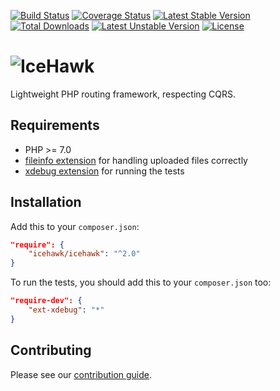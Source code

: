 [![Build Status](https://travis-ci.org/icehawk/icehawk.svg?branch=master)](https://travis-ci.org/icehawk/icehawk)
[![Coverage Status](https://coveralls.io/repos/github/icehawk/icehawk/badge.svg?branch=master)](https://coveralls.io/github/icehawk/icehawk?branch=master)
[![Latest Stable Version](https://poser.pugx.org/icehawk/icehawk/v/stable)](https://packagist.org/packages/icehawk/icehawk) 
[![Total Downloads](https://poser.pugx.org/icehawk/icehawk/downloads)](https://packagist.org/packages/icehawk/icehawk) 
[![Latest Unstable Version](https://poser.pugx.org/icehawk/icehawk/v/unstable)](https://packagist.org/packages/icehawk/icehawk) 
[![License](https://poser.pugx.org/icehawk/icehawk/license)](https://packagist.org/packages/icehawk/icehawk)

# ![IceHawk](icehawk-logo.png)

Lightweight PHP routing framework, respecting CQRS. 

## Requirements

 * PHP >= 7.0
 * [fileinfo extension](https://pecl.php.net/package/Fileinfo) for handling uploaded files correctly
 * [xdebug extension](https://pecl.php.net/package/Xdebug) for running the tests

## Installation

Add this to your `composer.json`:

```json
"require": {
    "icehawk/icehawk": "^2.0"
}
```

To run the tests, you should add this to your `composer.json` too:

```json
"require-dev": {
    "ext-xdebug": "*"
}
```
 
## Contributing

Please see our [contribution guide](./CONTRIBUTING.md).
